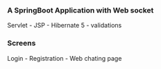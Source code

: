 ### A SpringBoot Application with Web socket

Servlet - JSP - Hibernate 5 -  validations 


### Screens

Login - Registration - Web chating page

